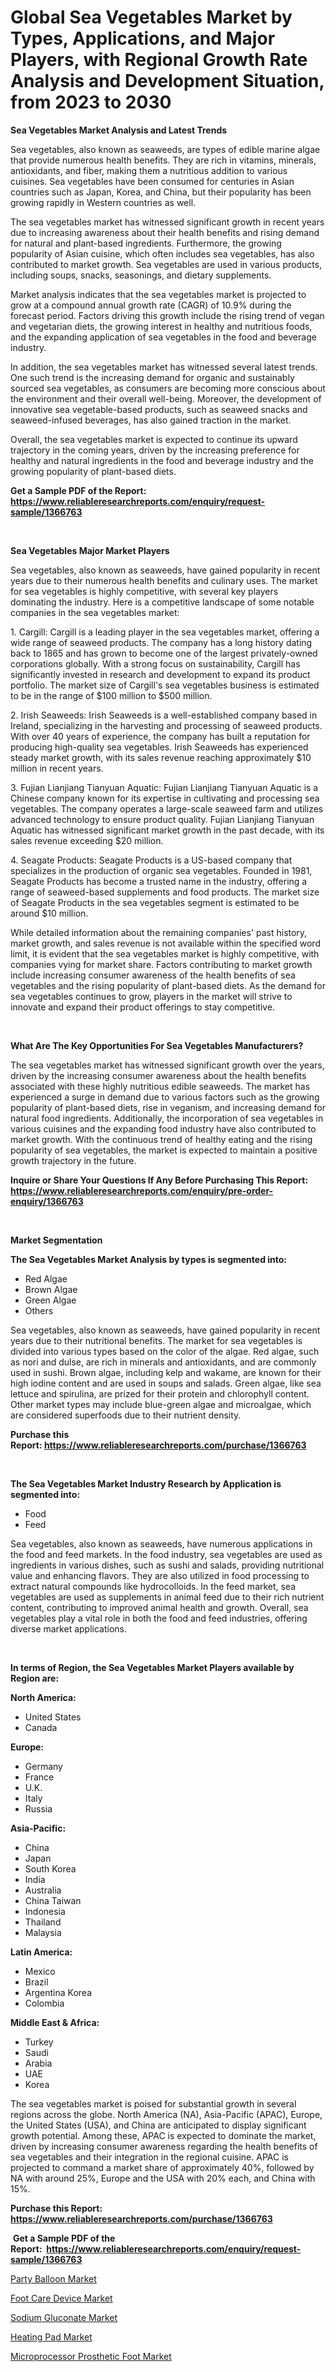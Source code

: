 <p><h1>Global Sea Vegetables Market by Types, Applications, and Major Players, with Regional Growth Rate Analysis and Development Situation, from 2023 to 2030</h1></p><p><strong>Sea Vegetables Market Analysis and Latest Trends</strong></p>
<p><p>Sea vegetables, also known as seaweeds, are types of edible marine algae that provide numerous health benefits. They are rich in vitamins, minerals, antioxidants, and fiber, making them a nutritious addition to various cuisines. Sea vegetables have been consumed for centuries in Asian countries such as Japan, Korea, and China, but their popularity has been growing rapidly in Western countries as well.</p><p>The sea vegetables market has witnessed significant growth in recent years due to increasing awareness about their health benefits and rising demand for natural and plant-based ingredients. Furthermore, the growing popularity of Asian cuisine, which often includes sea vegetables, has also contributed to market growth. Sea vegetables are used in various products, including soups, snacks, seasonings, and dietary supplements.</p><p>Market analysis indicates that the sea vegetables market is projected to grow at a compound annual growth rate (CAGR) of 10.9% during the forecast period. Factors driving this growth include the rising trend of vegan and vegetarian diets, the growing interest in healthy and nutritious foods, and the expanding application of sea vegetables in the food and beverage industry.</p><p>In addition, the sea vegetables market has witnessed several latest trends. One such trend is the increasing demand for organic and sustainably sourced sea vegetables, as consumers are becoming more conscious about the environment and their overall well-being. Moreover, the development of innovative sea vegetable-based products, such as seaweed snacks and seaweed-infused beverages, has also gained traction in the market.</p><p>Overall, the sea vegetables market is expected to continue its upward trajectory in the coming years, driven by the increasing preference for healthy and natural ingredients in the food and beverage industry and the growing popularity of plant-based diets.</p></p>
<p><strong>Get a Sample PDF of the Report:&nbsp; <a href="https://www.reliableresearchreports.com/enquiry/request-sample/1366763">https://www.reliableresearchreports.com/enquiry/request-sample/1366763</a></strong></p>
<p>&nbsp;</p>
<p><strong>Sea Vegetables Major Market Players</strong></p>
<p><p>Sea vegetables, also known as seaweeds, have gained popularity in recent years due to their numerous health benefits and culinary uses. The market for sea vegetables is highly competitive, with several key players dominating the industry. Here is a competitive landscape of some notable companies in the sea vegetables market:</p><p>1. Cargill: Cargill is a leading player in the sea vegetables market, offering a wide range of seaweed products. The company has a long history dating back to 1865 and has grown to become one of the largest privately-owned corporations globally. With a strong focus on sustainability, Cargill has significantly invested in research and development to expand its product portfolio. The market size of Cargill's sea vegetables business is estimated to be in the range of $100 million to $500 million.</p><p>2. Irish Seaweeds: Irish Seaweeds is a well-established company based in Ireland, specializing in the harvesting and processing of seaweed products. With over 40 years of experience, the company has built a reputation for producing high-quality sea vegetables. Irish Seaweeds has experienced steady market growth, with its sales revenue reaching approximately $10 million in recent years.</p><p>3. Fujian Lianjiang Tianyuan Aquatic: Fujian Lianjiang Tianyuan Aquatic is a Chinese company known for its expertise in cultivating and processing sea vegetables. The company operates a large-scale seaweed farm and utilizes advanced technology to ensure product quality. Fujian Lianjiang Tianyuan Aquatic has witnessed significant market growth in the past decade, with its sales revenue exceeding $20 million.</p><p>4. Seagate Products: Seagate Products is a US-based company that specializes in the production of organic sea vegetables. Founded in 1981, Seagate Products has become a trusted name in the industry, offering a range of seaweed-based supplements and food products. The market size of Seagate Products in the sea vegetables segment is estimated to be around $10 million.</p><p>While detailed information about the remaining companies' past history, market growth, and sales revenue is not available within the specified word limit, it is evident that the sea vegetables market is highly competitive, with companies vying for market share. Factors contributing to market growth include increasing consumer awareness of the health benefits of sea vegetables and the rising popularity of plant-based diets. As the demand for sea vegetables continues to grow, players in the market will strive to innovate and expand their product offerings to stay competitive.</p></p>
<p>&nbsp;</p>
<p><strong>What Are The Key Opportunities For Sea Vegetables Manufacturers?</strong></p>
<p><p>The sea vegetables market has witnessed significant growth over the years, driven by the increasing consumer awareness about the health benefits associated with these highly nutritious edible seaweeds. The market has experienced a surge in demand due to various factors such as the growing popularity of plant-based diets, rise in veganism, and increasing demand for natural food ingredients. Additionally, the incorporation of sea vegetables in various cuisines and the expanding food industry have also contributed to market growth. With the continuous trend of healthy eating and the rising popularity of sea vegetables, the market is expected to maintain a positive growth trajectory in the future.</p></p>
<p><strong>Inquire or Share Your Questions If Any Before Purchasing This Report: <a href="https://www.reliableresearchreports.com/enquiry/pre-order-enquiry/1366763">https://www.reliableresearchreports.com/enquiry/pre-order-enquiry/1366763</a></strong></p>
<p>&nbsp;</p>
<p><strong>Market Segmentation</strong></p>
<p><strong>The Sea Vegetables Market Analysis by types is segmented into:</strong></p>
<p><ul><li>Red Algae</li><li>Brown Algae</li><li>Green Algae</li><li>Others</li></ul></p>
<p><p>Sea vegetables, also known as seaweeds, have gained popularity in recent years due to their nutritional benefits. The market for sea vegetables is divided into various types based on the color of the algae. Red algae, such as nori and dulse, are rich in minerals and antioxidants, and are commonly used in sushi. Brown algae, including kelp and wakame, are known for their high iodine content and are used in soups and salads. Green algae, like sea lettuce and spirulina, are prized for their protein and chlorophyll content. Other market types may include blue-green algae and microalgae, which are considered superfoods due to their nutrient density.</p></p>
<p><strong>Purchase this Report:&nbsp;<a href="https://www.reliableresearchreports.com/purchase/1366763">https://www.reliableresearchreports.com/purchase/1366763</a></strong></p>
<p>&nbsp;</p>
<p><strong>The Sea Vegetables Market Industry Research by Application is segmented into:</strong></p>
<p><ul><li>Food</li><li>Feed</li></ul></p>
<p><p>Sea vegetables, also known as seaweeds, have numerous applications in the food and feed markets. In the food industry, sea vegetables are used as ingredients in various dishes, such as sushi and salads, providing nutritional value and enhancing flavors. They are also utilized in food processing to extract natural compounds like hydrocolloids. In the feed market, sea vegetables are used as supplements in animal feed due to their rich nutrient content, contributing to improved animal health and growth. Overall, sea vegetables play a vital role in both the food and feed industries, offering diverse market applications.</p></p>
<p>&nbsp;</p>
<p><strong>In terms of Region, the Sea Vegetables Market Players available by Region are:</strong></p>
<p>
    <p> <strong> North America: </strong>
        <ul>
            <li>United States</li>
            <li>Canada</li>
        </ul>
        </p> 
    <p> <strong> Europe: </strong>
        <ul>
            <li>Germany</li>
            <li>France</li>
            <li>U.K.</li>
            <li>Italy</li>
            <li>Russia</li>
        </ul>
        </p> 
    <p> <strong> Asia-Pacific: </strong>
        <ul>
            <li>China</li>
            <li>Japan</li>
            <li>South Korea</li>
            <li>India</li>
            <li>Australia</li>
            <li>China Taiwan</li>
            <li>Indonesia</li>
            <li>Thailand</li>
            <li>Malaysia</li>
        </ul>
        </p> 
    <p> <strong> Latin America: </strong>
        <ul>
            <li>Mexico</li>
            <li>Brazil</li>
            <li>Argentina Korea</li>
            <li>Colombia</li>
        </ul>
        </p> 
    <p> <strong> Middle East & Africa: </strong>
        <ul>
            <li>Turkey</li>
            <li>Saudi</li>
            <li>Arabia</li>
            <li>UAE</li>
            <li>Korea</li>
        </ul>
    </p>
    </p>
<p><p>The sea vegetables market is poised for substantial growth in several regions across the globe. North America (NA), Asia-Pacific (APAC), Europe, the United States (USA), and China are anticipated to display significant growth potential. Among these, APAC is expected to dominate the market, driven by increasing consumer awareness regarding the health benefits of sea vegetables and their integration in the regional cuisine. APAC is projected to command a market share of approximately 40%, followed by NA with around 25%, Europe and the USA with 20% each, and China with 15%.</p></p>
<p><strong>Purchase this Report: <a href="https://www.reliableresearchreports.com/purchase/1366763">https://www.reliableresearchreports.com/purchase/1366763</a></strong></p>
<p>&nbsp;<strong>Get a Sample PDF of the Report:&nbsp;&nbsp;<a href="https://www.reliableresearchreports.com/enquiry/request-sample/1366763">https://www.reliableresearchreports.com/enquiry/request-sample/1366763</a></strong></p>
<p><strong></strong></p>
<p><p><a href="https://www.linkedin.com/pulse/party-balloon-market-size-share-amp-trends-analysis-report-kenze/">Party Balloon Market</a></p><p><a href="https://medium.com/@germanwolff65/foot-care-device-market-size-cagr-trends-2024-2030-560fbf93975d">Foot Care Device Market</a></p><p><a href="https://www.linkedin.com/pulse/sodium-gluconate-market-size-share-amp-trends-analysis-report-ug5yc/">Sodium Gluconate Market</a></p><p><a href="https://www.linkedin.com/pulse/heating-pad-market-challenges-opportunities-growth-drivers-hqhte/">Heating Pad Market</a></p><p><a href="https://medium.com/@cruzdamore75/microprocessor-prosthetic-foot-market-size-cagr-trends-2024-2030-977db5a5f70f">Microprocessor Prosthetic Foot Market</a></p></p>